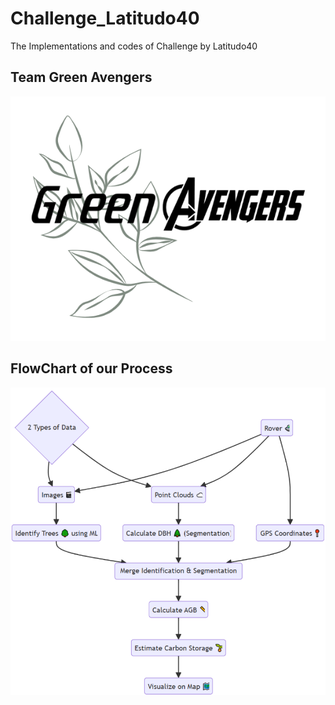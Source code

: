 # Challenge_Latitudo40
The Implementations and codes of Challenge by Latitudo40

## Team Green Avengers

![Teamlogo](./Documentation/images/greenavengers_logo.png)


## FlowChart of our Process
![Flowchart](./Documentation/diagrams/flowchart.png)
